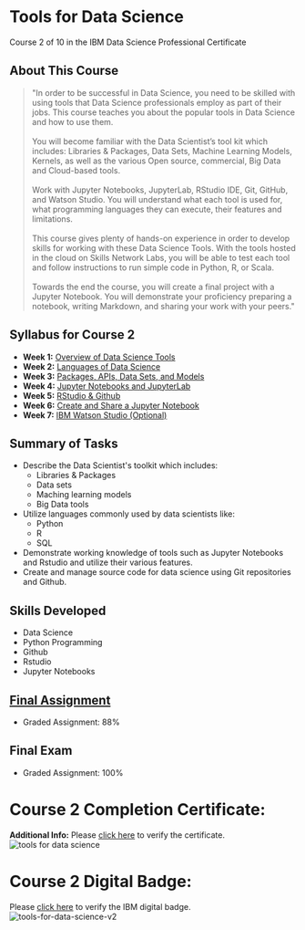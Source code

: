 # Tools for Data Science
Course 2 of 10 in the IBM Data Science Professional Certificate
## About This Course
> "In order to be successful in Data Science, you need to be skilled with using tools that Data Science professionals employ as part of their jobs. This course teaches you about the popular tools in Data Science and how to use them.<br><br>
> You will become familiar with the Data Scientist’s tool kit which includes: Libraries & Packages, Data Sets, Machine Learning Models, Kernels, as well as the various Open source, commercial, Big Data and Cloud-based tools.<br><br>
> Work with Jupyter Notebooks, JupyterLab, RStudio IDE, Git, GitHub, and Watson Studio. You will understand what each tool is used for, what programming languages they can execute, their features and limitations.<br><br>
> This course gives plenty of hands-on experience in order to develop skills for working with these Data Science Tools. With the tools hosted in the cloud on Skills Network Labs, you will be able to test each tool and follow instructions to run simple code in Python, R, or Scala.<br><br>
> Towards the end the course, you will create a final project with a Jupyter Notebook. You will demonstrate your proficiency preparing a notebook, writing Markdown, and sharing your work with your peers."
## Syllabus for Course 2
- **Week 1:** [Overview of Data Science Tools](https://github.com/KailaniBailey/IBM-Data-Science-Professional-Certificate/tree/main/02.%20Tools%20for%20Data%20Science/Week%201:%20Overview%20of%20Data%20Science%20Tools)
- **Week 2:** [Languages of Data Science](https://github.com/KailaniBailey/IBM-Data-Science-Professional-Certificate/tree/main/02.%20Tools%20for%20Data%20Science/Week%202:%20Languages%20of%20Data%20Science)
- **Week 3:** [Packages, APIs, Data Sets, and Models](https://github.com/KailaniBailey/IBM-Data-Science-Professional-Certificate/tree/main/02.%20Tools%20for%20Data%20Science/Week%203:%20Packages,%20APIs,%20Data%20Sets,%20and%20Models)
- **Week 4:** [Jupyter Notebooks and JupyterLab](https://github.com/KailaniBailey/IBM-Data-Science-Professional-Certificate/tree/main/02.%20Tools%20for%20Data%20Science/Week%204:%20Jupyter%20Notebooks%20and%20JupyterLab)
- **Week 5:** [RStudio & Github](https://github.com/KailaniBailey/IBM-Data-Science-Professional-Certificate/tree/main/02.%20Tools%20for%20Data%20Science/Week%205:%20RStudio%20&%20Github)
- **Week 6:** [Create and Share a Jupyter Notebook](https://github.com/KailaniBailey/IBM-Data-Science-Professional-Certificate/tree/main/02.%20Tools%20for%20Data%20Science/Week%206:%20Create%20and%20Share%20a%20Jupyter%20Notebook)
- **Week 7:** [IBM Watson Studio (Optional)](https://github.com/KailaniBailey/IBM-Data-Science-Professional-Certificate/tree/main/02.%20Tools%20for%20Data%20Science/Week%207:%20IBM%20Watson%20Studio%20(Optional))
## Summary of Tasks
- Describe the Data Scientist's toolkit which includes:
  - Libraries & Packages
  - Data sets
  - Maching learning models
  - Big Data tools
- Utilize languages commonly used by data scientists like:
  - Python
  - R
  - SQL
- Demonstrate working knowledge of tools such as Jupyter Notebooks and Rstudio and utilize their various features.
- Create and manage source code for data science using Git repositories and Github.
## Skills Developed
- Data Science
- Python Programming
- Github
- Rstudio
- Jupyter Notebooks
## [Final Assignment](https://github.com/KailaniBailey/IBM-Data-Science-Professional-Certificate/blob/main/02.%20Tools%20for%20Data%20Science/Week%206%3A%20Create%20and%20Share%20a%20Jupyter%20Notebook/Tools-for-Data-Science-Jupyter-Notebook-Final-Assignment.ipynb)
- Graded Assignment: 88%
## **Final Exam**
- Graded Assignment: 100%
# Course 2 Completion Certificate:
**Additional Info:** Please [click here](https://www.coursera.org/account/accomplishments/verify/KVTBB24ES8NG) to verify the certificate.<br>
![tools for data science](https://github.com/KailaniBailey/IBM-Data-Science-Professional-Certificate/assets/158431578/b2d8f8bd-80b2-4ce4-8a17-acc062e6371a)
# Course 2 Digital Badge:
Please [click here](https://www.credly.com/badges/8a5ea92d-9cc4-4bb0-9101-8503605fad44/public_url) to verify the IBM digital badge.<br>
![tools-for-data-science-v2](https://github.com/KailaniBailey/IBM-Data-Science-Professional-Certificate/assets/158431578/c6b43472-a135-4f74-9157-ce37fefc699d)
